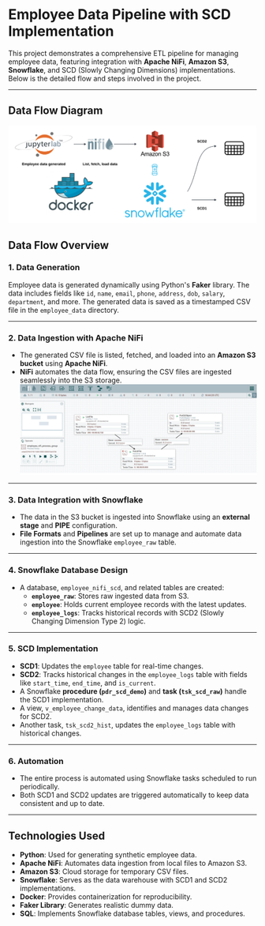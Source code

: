 # **Employee Data Pipeline with SCD Implementation**

This project demonstrates a comprehensive ETL pipeline for managing employee data, featuring integration with **Apache NiFi**, **Amazon S3**, **Snowflake**, and SCD (Slowly Changing Dimensions) implementations. Below is the detailed flow and steps involved in the project.

---
## **Data Flow Diagram**
![Sample Image](https://github.com/bao040/Employee_data_processing_with_nifi_snowflake/blob/main/project_diagram.png)
## **Data Flow Overview**

### **1. Data Generation**
Employee data is generated dynamically using Python's **Faker** library. The data includes fields like `id`, `name`, `email`, `phone`, `address`, `dob`, `salary`, `department`, and more. The generated data is saved as a timestamped CSV file in the `employee_data` directory.

---

### **2. Data Ingestion with Apache NiFi**
- The generated CSV file is listed, fetched, and loaded into an **Amazon S3 bucket** using **Apache NiFi**.
- **NiFi** automates the data flow, ensuring the CSV files are ingested seamlessly into the S3 storage.
![Sample Image](https://github.com/bao040/Employee_data_processing_with_nifi_snowflake/blob/main/nifi_diagram.png)
---

### **3. Data Integration with Snowflake**
- The data in the S3 bucket is ingested into Snowflake using an **external stage** and **PIPE** configuration.
- **File Formats** and **Pipelines** are set up to manage and automate data ingestion into the Snowflake `employee_raw` table.

---

### **4. Snowflake Database Design**
- A database, `employee_nifi_scd`, and related tables are created:
  - **`employee_raw`**: Stores raw ingested data from S3.
  - **`employee`**: Holds current employee records with the latest updates.
  - **`employee_logs`**: Tracks historical records with SCD2 (Slowly Changing Dimension Type 2) logic.

---

### **5. SCD Implementation**
- **SCD1**: Updates the `employee` table for real-time changes.
- **SCD2**: Tracks historical changes in the `employee_logs` table with fields like `start_time`, `end_time`, and `is_current`.
- A Snowflake **procedure (`pdr_scd_demo`)** and **task (`tsk_scd_raw`)** handle the SCD1 implementation.
- A view, `v_employee_change_data`, identifies and manages data changes for SCD2.
- Another task, `tsk_scd2_hist`, updates the `employee_logs` table with historical changes.

---

### **6. Automation**
- The entire process is automated using Snowflake tasks scheduled to run periodically.
- Both SCD1 and SCD2 updates are triggered automatically to keep data consistent and up to date.

---

## **Technologies Used**
- **Python**: Used for generating synthetic employee data.
- **Apache NiFi**: Automates data ingestion from local files to Amazon S3.
- **Amazon S3**: Cloud storage for temporary CSV files.
- **Snowflake**: Serves as the data warehouse with SCD1 and SCD2 implementations.
- **Docker**: Provides containerization for reproducibility.
- **Faker Library**: Generates realistic dummy data.
- **SQL**: Implements Snowflake database tables, views, and procedures.
